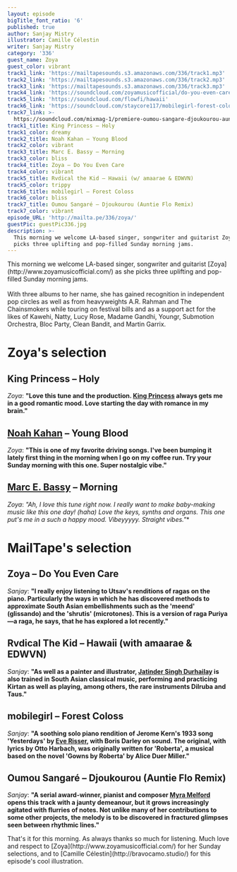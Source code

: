 ```yaml
---
layout: episode
bigTitle_font_ratio: '6'
published: true
author: Sanjay Mistry
illustrator: Camille Célestin
writer: Sanjay Mistry
category: '336'
guest_name: Zoya
guest_color: vibrant
track1_link: 'https://mailtapesounds.s3.amazonaws.com/336/track1.mp3'
track2_link: 'https://mailtapesounds.s3.amazonaws.com/336/track2.mp3'
track3_link: 'https://mailtapesounds.s3.amazonaws.com/336/track3.mp3'
track4_link: 'https://soundcloud.com/zoyamusicofficial/do-you-even-care'
track5_link: 'https://soundcloud.com/flowfi/hawaii'
track6_link: 'https://soundcloud.com/staycore117/mobilegirl-forest-coloss'
track7_link: >-
  https://soundcloud.com/mixmag-1/premiere-oumou-sangare-djoukourou-auntie-flo-remix
track1_title: King Princess – Holy
track1_color: dreamy
track2_title: Noah Kahan – Young Blood
track2_color: vibrant
track3_title: Marc E. Bassy – Morning
track3_color: bliss
track4_title: Zoya – Do You Even Care
track4_color: vibrant
track5_title: Rvdical the Kid – Hawaii (w/ amaarae & EDWVN)
track5_color: trippy
track6_title: mobilegirl – Forest Coloss
track6_color: bliss
track7_title: Oumou Sangaré – Djoukourou (Auntie Flo Remix)
track7_color: vibrant
episode_URL: 'http://mailta.pe/336/zoya/'
guestPic: guestPic336.jpg
description: >-
  This morning we welcome LA-based singer, songwriter and guitarist Zoya as she
  picks three uplifting and pop-filled Sunday morning jams.
---
```

<p id="introduction">This morning we welcome LA-based singer, songwriter and guitarist [Zoya](http://www.zoyamusicofficial.com/) as she picks three uplifting and pop-filled Sunday morning jams.
<br><br>
With three albums to her name, she has gained recognition in independent pop circles as well as from heavyweights A.R. Rahman and The Chainsmokers while touring on festival bills and as a support act for the likes of Kawehi, Natty, Lucy Rose, Madame Gandhi, Youngr, Submotion Orchestra, Bloc Party, Clean Bandit, and Martin Garrix.</p>


# Zoya's selection

## King Princess – Holy
_Zoya_: **"**Love this tune and the production. [King Princess](https://kingprincessmusic.com/) always gets me in a good romantic mood. Love starting the day with romance in my brain.**"**

## [Noah Kahan](http://noahkahan.com/) – Young Blood
_Zoya_: **"**This is one of my favorite driving songs. I've been bumping it lately first thing in the morning when I go on my coffee run. Try your Sunday morning with this one. Super nostalgic vibe.**"**

## [Marc E. Bassy](http://www.marcebassy.com/) – Morning
_Zoya_: **"**Ah, I love this tune right now. I really want to make baby-making music like this one day! (haha*) Love the keys, synths and organs. This one put's me in a such a happy mood. Vibeyyyyy. Straight vibes.**"**


# MailTape's selection

## Zoya – Do You Even Care
_Sanjay_: **"**I really enjoy listening to Utsav's renditions of ragas on the piano. Particularly the ways in which he has discovered methods to approximate South Asian embellishments such as the 'meend' (glissando) and the 'shrutis' (microtones). This is a version of raga Puriya—a raga, he says, that he has explored a lot recently.**"**

## Rvdical The Kid – Hawaii (with amaarae & EDWVN)
_Sanjay_: **"**As well as a painter and illustrator, [Jatinder Singh Durhailay](http://jatindersinghdurhailay.com/) is also trained in South Asian classical music, performing and practicing Kirtan as well as playing, among others, the rare instruments Dilruba and Taus.**"**

## mobilegirl – Forest Coloss
_Sanjay_: **"**A soothing solo piano rendition of Jerome Kern's 1933 song 'Yesterdays' by [Eve Risser](https://www.everisser.com/), with Boris Darley on sound. The original, with lyrics by Otto Harbach, was originally written for 'Roberta', a musical based on the novel 'Gowns by Roberta' by Alice Duer Miller.**"**

## Oumou Sangaré – Djoukourou (Auntie Flo Remix)
_Sanjay_: **"**A serial award-winner, pianist and composer [Myra Melford](http://www.myramelford.com/) opens this track with a jaunty demeanour, but it grows increasingly agitated with flurries of notes. Not unlike many of her contributions to some other projects, the melody is to be discovered in fractured glimpses seen between rhythmic lines.**"**


<p id="outroduction">That's it for this morning. As always thanks so much for listening. Much love and respect to [Zoya](http://www.zoyamusicofficial.com/) for her Sunday selections, and to [Camille Célestin](http://bravocamo.studio/) for this episode's cool illustration.</p>
